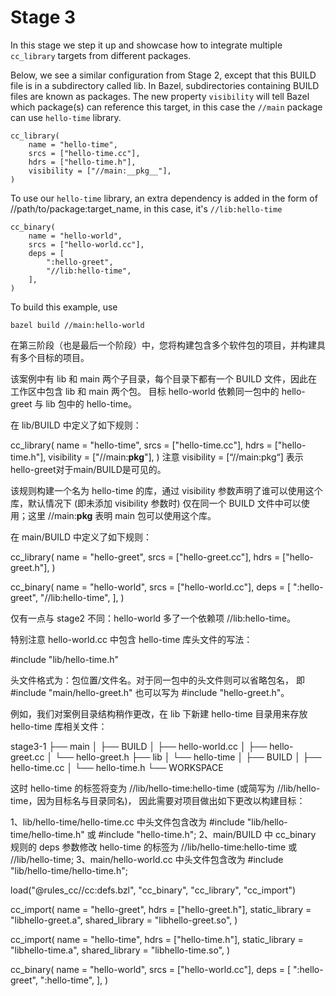 # Stage 3

In this stage we step it up and showcase how to integrate multiple ```cc_library``` targets from different packages.

Below, we see a similar configuration from Stage 2, except that this BUILD file is in a subdirectory called lib. In Bazel, subdirectories containing BUILD files are known as packages. The new property ```visibility``` will tell Bazel which package(s) can reference this target, in this case the ```//main``` package can use ```hello-time``` library. 

```
cc_library(
    name = "hello-time",
    srcs = ["hello-time.cc"],
    hdrs = ["hello-time.h"],
    visibility = ["//main:__pkg__"],
)
```

To use our ```hello-time``` library, an extra dependency is added in the form of //path/to/package:target_name, in this case, it's ```//lib:hello-time```

```
cc_binary(
    name = "hello-world",
    srcs = ["hello-world.cc"],
    deps = [
        ":hello-greet",
        "//lib:hello-time",
    ],
)
```

To build this example, use
```
bazel build //main:hello-world
```
在第三阶段（也是最后一个阶段）中，您将构建包含多个软件包的项目，并构建具有多个目标的项目。

该案例中有 lib 和 main 两个子目录，每个目录下都有一个 BUILD 文件，因此在工作区中包含 lib 和 main 两个包。
目标 hello-world 依赖同一包中的 hello-greet 与 lib 包中的 hello-time。

在 lib/BUILD 中定义了如下规则：

cc_library(
    name = "hello-time",
    srcs = ["hello-time.cc"],
    hdrs = ["hello-time.h"],
    visibility = ["//main:__pkg__"],
)
注意 visibility = [“//main:pkg“] 表示hello-greet对于main/BUILD是可见的。

该规则构建一个名为 hello-time 的库，通过 visibility 参数声明了谁可以使用这个库，默认情况下 (即未添加 visibility 参数时) 
仅在同一个 BUILD 文件中可以使用；这里 //main:__pkg__ 表明 main 包可以使用这个库。

在 main/BUILD 中定义了如下规则：

cc_library(
    name = "hello-greet",
    srcs = ["hello-greet.cc"],
    hdrs = ["hello-greet.h"],
)

cc_binary(
    name = "hello-world",
    srcs = ["hello-world.cc"],
    deps = [
        ":hello-greet",
        "//lib:hello-time",
    ],
)

仅有一点与 stage2 不同：hello-world 多了一个依赖项 //lib:hello-time。

特别注意 hello-world.cc 中包含 hello-time 库头文件的写法：

#include "lib/hello-time.h"

头文件格式为：包位置/文件名。对于同一包中的头文件则可以省略包名，
即 #include "main/hello-greet.h" 也可以写为 #include "hello-greet.h"。

例如，我们对案例目录结构稍作更改，在 lib 下新建 hello-time 目录用来存放 hello-time 库相关文件：

stage3-1
├── main
│   ├── BUILD
│   ├── hello-world.cc
│   ├── hello-greet.cc
│   └── hello-greet.h
├── lib
│   └── hello-time
│       ├── BUILD
│       ├── hello-time.cc
│       └── hello-time.h
└── WORKSPACE

这时 hello-time 的标签将变为 //lib/hello-time:hello-time (或简写为 //lib/hello-time，因为目标名与目录同名)，
因此需要对项目做出如下更改以构建目标：

1、lib/hello-time/hello-time.cc 中头文件包含改为 #include "lib/hello-time/hello-time.h" 或 #include "hello-time.h";
2、main/BUILD 中 cc_binary 规则的 deps 参数修改 hello-time 的标签为 //lib/hello-time:hello-time 或 //lib/hello-time;
3、main/hello-world.cc 中头文件包含改为 #include "lib/hello-time/hello-time.h";



load("@rules_cc//cc:defs.bzl", "cc_binary", "cc_library", "cc_import")

cc_import(
    name = "hello-greet",
    hdrs = ["hello-greet.h"],
    static_library = "libhello-greet.a",
    shared_library = "libhello-greet.so",
)

cc_import(
    name = "hello-time",
    hdrs = ["hello-time.h"],
    static_library = "libhello-time.a",
    shared_library = "libhello-time.so",
)


cc_binary(
    name = "hello-world",
    srcs = ["hello-world.cc"],
    deps = [
        ":hello-greet",
        ":hello-time",
    ],
)